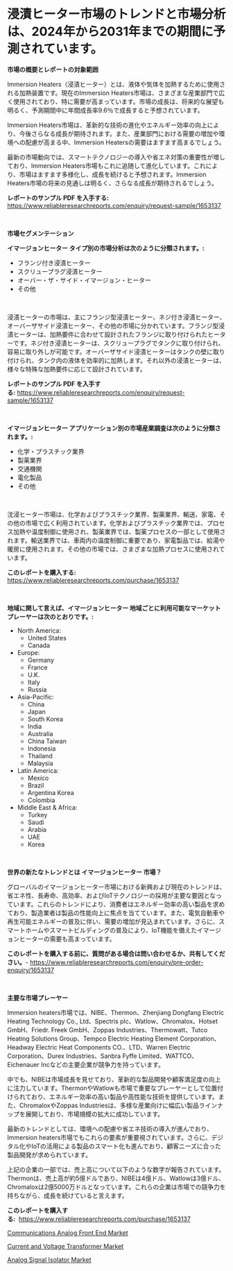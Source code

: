 <p><h1>浸漬ヒーター市場のトレンドと市場分析は、2024年から2031年までの期間に予測されています。</h1></p><p><strong>市場の概要とレポートの対象範囲</strong></p>
<p><p>Immersion Heaters（浸漬ヒーター）とは、液体や気体を加熱するために使用される加熱装置です。現在のImmersion Heaters市場は、さまざまな産業部門で広く使用されており、特に需要が高まっています。市場の成長は、将来的な展望も明るく、予測期間中に年間成長率9.6％で成長すると予想されています。</p><p>Immersion Heaters市場は、革新的な技術の進化やエネルギー効率の向上により、今後さらなる成長が期待されます。また、産業部門における需要の増加や環境への配慮が高まる中、Immersion Heatersの需要はますます高まるでしょう。</p><p>最新の市場動向では、スマートテクノロジーの導入や省エネ対策の重要性が増しており、Immersion Heaters市場もこれに追随して進化しています。これにより、市場はますます多様化し、成長を続けると予想されます。Immersion Heaters市場の将来の見通しは明るく、さらなる成長が期待されるでしょう。</p></p>
<p><strong>レポートのサンプル PDF を入手する:</strong> <a href="https://www.reliableresearchreports.com/enquiry/request-sample/1653137">https://www.reliableresearchreports.com/enquiry/request-sample/1653137</a></p>
<p>&nbsp;</p>
<p><strong>市場セグメンテーション</strong></p>
<p><strong>イマージョンヒーター タイプ別の市場分析は次のように分類されます。:</strong></p>
<p><ul><li>フランジ付き浸漬ヒーター</li><li>スクリュープラグ浸漬ヒーター</li><li>オーバー・ザ・サイド・イマージョン・ヒーター</li><li>その他</li></ul></p>
<p>&nbsp;</p>
<p><p>浸漬ヒーターの市場は、主にフランジ型浸漬ヒーター、ネジ付き浸漬ヒーター、オーバーザサイド浸漬ヒーター、その他の市場に分かれています。フランジ型浸漬ヒーターは、加熱要件に合わせて設計されたフランジに取り付けられたヒーターです。ネジ付き浸漬ヒーターは、スクリュープラグでタンクに取り付けられ、容易に取り外しが可能です。オーバーザサイド浸漬ヒーターはタンクの壁に取り付けられ、タンク内の液体を効率的に加熱します。それ以外の浸漬ヒーターは、様々な特殊な加熱要件に応じて設計されています。</p></p>
<p><strong>レポートのサンプル PDF を入手する:</strong>&nbsp;<a href="https://www.reliableresearchreports.com/enquiry/request-sample/1653137">https://www.reliableresearchreports.com/enquiry/request-sample/1653137</a></p>
<p>&nbsp;</p>
<p><strong> イマージョンヒーター アプリケーション別の市場産業調査は次のように分類されます。:</strong></p>
<p><ul><li>化学・プラスチック業界</li><li>製薬業界</li><li>交通機関</li><li>電化製品</li><li>その他</li></ul></p>
<p>&nbsp;</p>
<p><p>沈浸ヒーター市場は、化学およびプラスチック業界、製薬業界、輸送、家電、その他の市場で広く利用されています。化学およびプラスチック業界では、プロセス加熱や温度制御に使用され、製薬業界では、製薬プロセスの一部として使用されます。輸送業界では、車両内の温度制御に重要であり、家電製品では、給湯や暖房に使用されます。その他の市場では、さまざまな加熱プロセスに使用されています。</p></p>
<p><strong>このレポートを購入する:</strong>&nbsp; <a href="https://www.reliableresearchreports.com/purchase/1653137">https://www.reliableresearchreports.com/purchase/1653137</a></p>
<p>&nbsp;</p>
<p><strong>地域に関して言えば、イマージョンヒーター 地域ごとに利用可能なマーケットプレーヤーは次のとおりです。:</strong></p>
<p><ul>
    <li>
        North America:
        <ul>
            <li>United States</li>
            <li>Canada</li>
        </ul>
    </li>
    <li>
        Europe:
        <ul>
            <li>Germany</li>
            <li>France</li>
            <li>U.K.</li>
            <li>Italy</li>
            <li>Russia</li>
        </ul>
    </li>
    <li>
        Asia-Pacific:
        <ul>
            <li>China</li>
            <li>Japan</li>
            <li>South Korea</li>
            <li>India</li>
            <li>Australia</li>
            <li>China Taiwan</li>
            <li>Indonesia</li>
            <li>Thailand</li>
            <li>Malaysia</li>
        </ul>
    </li>
    <li>
        Latin America:
        <ul>
            <li>Mexico</li>
            <li>Brazil</li>
            <li>Argentina Korea</li>
            <li>Colombia</li>
        </ul>
    </li>
    <li>
        Middle East & Africa:
        <ul>
            <li>Turkey</li>
            <li>Saudi</li>
            <li>Arabia</li>
            <li>UAE</li>
            <li>Korea</li>
        </ul>
    </li>
    </ul></p>
<p>&nbsp;</p>
<p><strong>世界の新たなトレンドとは イマージョンヒーター 市場？</strong></p>
<p><p>グローバルのイマージョンヒーター市場における新興および現在のトレンドは、省エネ性、長寿命、高効率、およびIoTテクノロジーの採用が主要な要因となっています。これらのトレンドにより、消費者はエネルギー効率の高い製品を求めており、製造業者は製品の性能向上に焦点を当てています。また、電気自動車や再生可能エネルギーの普及に伴い、需要の増加が見込まれています。さらに、スマートホームやスマートビルディングの普及により、IoT機能を備えたイマージョンヒーターの需要も高まっています。</p></p>
<p><strong>このレポートを購入する前に、質問がある場合は問い合わせるか、共有してください。</strong>- <a href="https://www.reliableresearchreports.com/enquiry/pre-order-enquiry/1653137">https://www.reliableresearchreports.com/enquiry/pre-order-enquiry/1653137</a></p>
<p>&nbsp;</p>
<p><strong>主要な市場プレーヤー</strong></p>
<p><p>Immersion heaters市場では、NIBE、Thermon、Zhenjiang Dongfang Electric Heating Technology Co., Ltd、Spectris plc、Watlow、Chromalox、Hotset GmbH、Friedr. Freek GmbH、Zoppas Industries、Thermowatt、Tutco Heating Solutions Group、Tempco Electric Heating Element Corporation、Headway Electric Heat Components CO.、LTD、Warren Electric Corporation、Durex Industries、Sanbra Fyffe Limited、WATTCO、Eichenauer Incなどの主要企業が競争力を持っています。</p><p>中でも、NIBEは市場成長を見せており、革新的な製品開発や顧客満足度の向上に注力しています。ThermonやWatlowも市場で重要なプレーヤーとして位置付けられており、エネルギー効率の高い製品や高性能な技術を提供しています。また、ChromaloxやZoppas Industriesは、多様な産業向けに幅広い製品ラインナップを展開しており、市場規模の拡大に成功しています。</p><p>最新のトレンドとしては、環境への配慮や省エネ技術の導入が進んでおり、Immersion heaters市場でもこれらの要素が重要視されています。さらに、デジタル化やIoTの活用による製品のスマート化も進んでおり、顧客ニーズに合った製品開発が求められています。</p><p>上記の企業の一部では、売上高について以下のような数字が報告されています。Thermonは、売上高が約5億ドルであり、NIBEは4億ドル、Watlowは3億ドル、Chromaloxは2億5000万ドルとなっています。これらの企業は市場での競争力を持ちながら、成長を続けていると言えます。</p></p>
<p><strong>このレポートを購入する:</strong>&nbsp;&nbsp;<a href="https://www.reliableresearchreports.com/purchase/1653137">https://www.reliableresearchreports.com/purchase/1653137</a></p>
<p><p><a href="https://github.com/santosh758595/Market-Research-Report-List-3/blob/main/communications-analog-front-end-market.md">Communications Analog Front End Market</a></p><p><a href="https://github.com/zjyglelu/Market-Research-Report-List-2/blob/main/current-and-voltage-transformer-market.md">Current and Voltage Transformer Market</a></p><p><a href="https://github.com/mbisetmhermsr/Market-Research-Report-List-1/blob/main/analog-signal-isolator-market.md">Analog Signal Isolator Market</a></p></p>